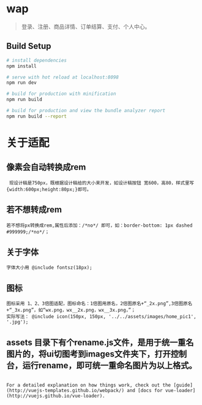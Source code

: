 # wap

> 登录、注册、商品详情、订单结算、支付、个人中心。

## Build Setup

``` bash
# install dependencies
npm install

# serve with hot reload at localhost:8098
npm run dev

# build for production with minification
npm run build

# build for production and view the bundle analyzer report
npm run build --report
```
# 关于适配

## 像素会自动转换成rem
     现设计稿是750px，既根据设计稿给的大小来开发，如设计稿按钮 宽600，高80，样式里写 {width:600px;height:80px;}即可。

## 若不想转成rem  
    若不想将px转换成rem,属性后添加：/*no*/ 即可，如：border-bottom: 1px dashed #999999;/*no*/；

## 关于字体
    字体大小用 @include fontsz(18px); 
## 图标
    图标采用 1、2、3倍图适配，图标命名：1倍图用原名，2倍图原名+“_2x.png”,3倍图原名+“_3x.png”，如“wx.png，wx__2x.png，wx__3x.png，”；	
    实际写法： @include icon(150px, 150px, '../../assets/images/home_pic1', '.jpg');

## assets 目录下有个rename.js文件，是用于统一重名图片的，将ui切图考到images文件夹下，打开控制台，运行rename，即可统一重命名图片为以上格式。    
    
```    

For a detailed explanation on how things work, check out the [guide](http://vuejs-templates.github.io/webpack/) and [docs for vue-loader](http://vuejs.github.io/vue-loader).
